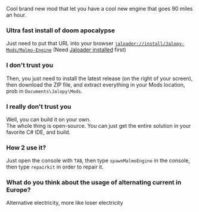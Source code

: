 Cool brand new mod that let you have a cool new engine that goes 90 miles an hour.

### Ultra fast install of doom apocalypse
Just need to put that URL into your browser [`jaloader://install/Jalopy-Mods/Malmo-Engine`](https://www.youtube.com/watch?v=dQw4w9WgXcQ) (Need [Jaloader installed](https://github.com/theLeaxx/JaLoader) first)

### I don't trust you
Then, you just need to install the latest release (on the right of your screen), then download the ZIP file, and extract everything in your Mods location, prob in `Documents\Jalopy\Mods`.

### I really don't trust you
Well, you can build it on your own.<br> 
The whole thing is open-source. You can just get the entire solution in your favorite C# IDE, and build.

### How 2 use it?
Just open the console with `TAB`, then type `spawnMalmoEngine` in the console, then type `repairkit` in order to repair it.

### What do you think about the usage of alternating current in Europe?
Alternative electricity, more like loser electricity
